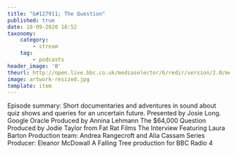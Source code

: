 ```yaml
---
title: "&#127911; The Question"
published: true
date: 18-09-2020 18:52
taxonomy:
    category:
        - stream
    tag:
        - podcasts
header_image: '0'
theurl: http://open.live.bbc.co.uk/mediaselector/6/redir/version/2.0/mediaset/audio-nondrm-download/proto/http/vpid/p08pgrhx.mp3
image: artwork-resized.jpg
template: item
--- 
```

Episode summary: Short documentaries and adventures in sound about quiz shows and queries for an uncertain future. Presented by Josie Long. Google Oracle Produced by Annina Lehmann The $64,000 Question Produced by Jodie Taylor from Fat Rat Films The Interview Featuring Laura Barton Production team: Andrea Rangecroft and Alia Cassam Series Producer: Eleanor McDowall A Falling Tree production for BBC Radio 4
